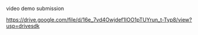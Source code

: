 video demo submission

https://drive.google.com/file/d/16e_7vd4Owjdef1IOO1pTUYrun_t-Typ8/view?usp=drivesdk
